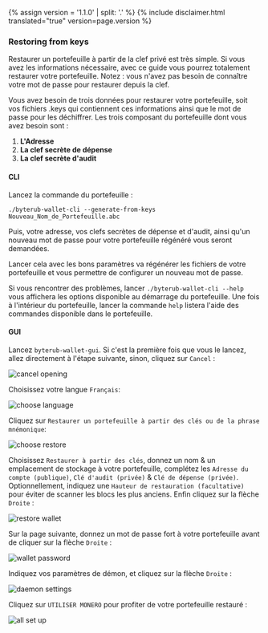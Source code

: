 {% assign version = '1.1.0' | split: '.' %}
{% include disclaimer.html translated="true" version=page.version %}
### Restoring from keys

Restaurer un portefeuille à partir de la clef privé est très simple. Si vous avez les informations nécessaire, avec ce guide vous pourrez totalement restaurer votre portefeuille. Notez : vous n'avez pas besoin de connaître votre mot de passe pour restaurer depuis la clef.

Vous avez besoin de trois données pour restaurer votre portefeuille, soit vos fichiers .keys qui contiennent ces informations ainsi que le mot de passe pour les déchiffrer. Les trois composant du portefeuille dont vous avez besoin sont :

1. **L'Adresse**
2. **La clef secrète de dépense**
3. **La clef secrète d'audit**

#### CLI

Lancez la commande du portefeuille :

`./byterub-wallet-cli --generate-from-keys Nouveau_Nom_de_Portefeuille.abc`

Puis, votre adresse, vos clefs secrètes de dépense et d'audit, ainsi qu'un nouveau mot de passe pour votre portefeuille régénéré vous seront demandées.

Lancer cela avec les bons paramètres va régénérer les fichiers de votre portefeuille et vous permettre de configurer un nouveau mot de passe.

Si vous rencontrer des problèmes, lancer `./byterub-wallet-cli --help` vous affichera les options disponible au démarrage du portefeuille. Une fois à l'intérieur du portefeuille, lancer la commande `help` listera l'aide des commandes disponible dans le portefeuille.

#### GUI

Lancez `byterub-wallet-gui`. Si c'est la première fois que vous le lancez, allez directement à l'étape suivante, sinon, cliquez sur `Cancel` :

![cancel opening](png/restore_from_keys/cancel-opening.png)

Choisissez votre langue `Français`:

![choose language](png/restore_from_keys/choose-language.png)

Cliquez sur `Restaurer un portefeuille à partir des clés ou de la phrase mnémonique`:

![choose restore](png/restore_from_keys/choose-restore.png)

Choisissez `Restaurer à partir des clés`, donnez un nom & un emplacement de stockage à votre portefeuille, complétez les `Adresse du compte (publique)`, `Clé d'audit (privée)` & `Clé de dépense (privée)`. Optionnellement, indiquez une `Hauteur de restauration (facultative)` pour éviter de scanner les blocs les plus anciens. Enfin cliquez sur la flèche `Droite` :

![restore wallet](png/restore_from_keys/restore-wallet.png)

Sur la page suivante, donnez un mot de passe fort à votre portefeuille avant de cliquer sur la flèche `Droite` :

![wallet password](png/restore_from_keys/wallet-password.png)

Indiquez vos paramètres de démon, et cliquez sur la flèche `Droite` :

![daemon settings](png/restore_from_keys/daemon-settings.png)

Cliquez sur `UTILISER MONERO` pour profiter de votre portefeuille restauré :

![all set up](png/restore_from_keys/all-set-up.png)
